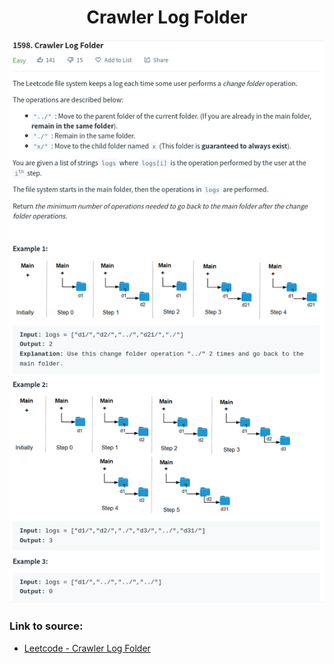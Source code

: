 <h1 align="center">Crawler Log Folder</h1>

![alt text](https://raw.githubusercontent.com/matthew01lokiet/Github-repos-images/main/Algs/Stack/nqqsxx2e_o.png)

### Link to source: 
- <a href="https://leetcode.com/problems/crawler-log-folder/">Leetcode - Crawler Log Folder</a>
